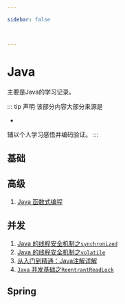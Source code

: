 ```yaml
---

sidebar: false



---
```



# Java
主要是Java的学习记录。

::: tip 声明
该部分内容大部分来源是

* 

辅以个人学习感悟并编码验证。
:::







## 基础




## 高级

1. [Java 函数式编程](./java-functionalProgram.md)


## 并发

1. [Java 的线程安全机制之`synchronized`](./java-synchronized.md)
2. [Java 的线程安全机制之`volatile`](./java-volatile.md)
3. [从入门到精通：Java注解详解](./java-annotation.md)
4. [`Java` 并发基础之`ReentrantReadLock`](./java-reentrantReadLock.md)


## Spring


